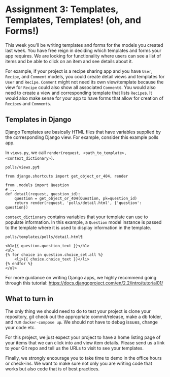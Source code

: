 Assignment 3: Templates, Templates, Templates! (oh, and Forms!)
========

This week you'll be writing templates and forms for the models you created last week. You have free reign in deciding which templates and forms your app requires. We are looking for functionality where users can see a list of items and be able to click on an item and see details about it.

For example, if your project is a recipe sharing app and you have `User`, `Recipe`, and `Comment` models, you could create detail views and templates for `User` and `Recipe`. `Comment` might not need its own view/template because the view for `Recipe` could also show all associated `Comment`s. You would also need to create a view and corresponding template that lists `Recipe`s. It would also make sense for your app to have forms that allow for creation of `Recipe`s and `Comment`s.

Templates in Django
----

Django Templates are basically HTML files that have variables supplied by the corresponding Django view. For example, consider this example polls app.

In `views.py`, we call `render(request, <path_to_template>, <context_dictionary>)`.

`polls/views.py¶`
```
from django.shortcuts import get_object_or_404, render

from .models import Question
# ...
def detail(request, question_id):
    question = get_object_or_404(Question, pk=question_id)
    return render(request, 'polls/detail.html', {'question': question})
```

`context_dictionary` contains variables that your template can use to populate information. In this example, a `Question` model instance is passed to the template where it is used to display information in the template.

`polls/templates/polls/detail.html¶`
```
<h1>{{ question.question_text }}</h1>
<ul>
{% for choice in question.choice_set.all %}
    <li>{{ choice.choice_text }}</li>
{% endfor %}
</ul>
```

For more guidance on writing Django apps, we highly recommend going through this tutorial:
https://docs.djangoproject.com/en/2.2/intro/tutorial01/

What to turn in
---------------

The only thing we should need to do to test your project is clone your repository, git check out the appropriate commit/release, make a db folder, and run `docker-compose up`. We should not have to debug issues, change your code etc.

For this project, we just expect your project to have a home listing page of your items that we can click into and view item details. Please send us a link to your Git repo and tell us the URLs to visit to see your templates.

Finally, we strongly encourage you to take time to demo in the office hours or check-ins. We want to make sure not only you are writing code that works but also code that is of best practices.
